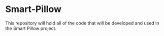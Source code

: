 # Smart-Pillow
This repository will hold all of the code that will be developed and used in the Smart Pillow project.
